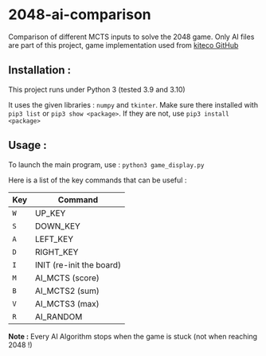 # 2048-ai-comparison

Comparison of different MCTS inputs to solve the 2048 game. Only AI files are part of this project, game implementation used from [kiteco GitHub](https://github.com/kiteco/python-youtube-code/tree/master/build-2048-in-python)

## Installation :
This project runs under Python 3 (tested 3.9 and 3.10)

It uses the given libraries : `numpy` and `tkinter`. Make sure there installed with `pip3 list` or `pip3 show <package>`. If they are not, use `pip3 install <package>`

## Usage :
To launch the main program, use : `python3 game_display.py`

Here is a list of the key commands that can be useful :

| Key | Command |
|-----|---------|
| `W` | UP_KEY  |
| `S` | DOWN_KEY |
| `A` | LEFT_KEY |
| `D` | RIGHT_KEY |
| `I` | INIT (re-init the board) |
| `M` | AI_MCTS (score)|
| `B` | AI_MCTS2 (sum) |
| `V` | AI_MCTS3 (max) |
| `R` | AI_RANDOM |


**Note :** Every AI Algorithm stops when the game is stuck (not when reaching 2048 !)

